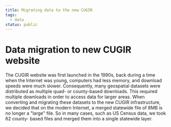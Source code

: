 ```yaml
---
title: Migrating data to the new CUGIR
tags:
  - data
status: public
---
```


# Data migration to new CUGIR website

The CUGIR website was first launched in the 1990s, back during a time when the Internet was young,
computers had less memory, and download speeds were much slower.  Consequently, many geospatial
datasets were distributed as multiple quad- or county-based downloads.  This required multiple
downloads in order to access data for larger areas.  When converting and migrating these datasets
to the new CUGIR infrastructure, we decided that on the modern Internet, a merged statewide file
of 8MB is no longer a "large" file.  So in many cases, such as US Census data, we took 62 county-
based files and merged them into a single statewide layer.
